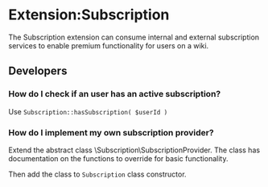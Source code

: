 # Extension:Subscription

The Subscription extension can consume internal and external subscription services to enable premium functionality for users on a wiki.

## Developers
### How do I check if an user has an active subscription?

Use `Subscription::hasSubscription( $userId )`

### How do I implement my own subscription provider?

Extend the abstract class \Subscription\SubscriptionProvider.  The class has documentation on the functions to override for basic functionality.

Then add the class to `Subscription` class constructor.
